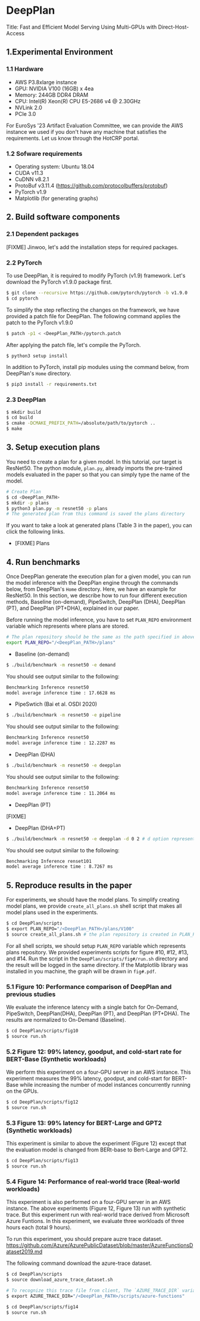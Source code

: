 # DeepPlan

Title: Fast and Efficient Model Serving Using Multi-GPUs with Direct-Host-Access

## 1.Experimental Environment
### 1.1 Hardware
* AWS P3.8xlarge instance
* GPU: NVIDIA V100 (16GB) x 4ea
* Memory: 244GB DDR4 DRAM
* CPU: Intel(R) Xeon(R) CPU E5-2686 v4 @ 2.30GHz
* NVLink 2.0
* PCIe 3.0

For EuroSys '23 Artifact Evaluation Committee, we can provide the AWS instance we used if you don't have any machine that satisfies the requirements. Let us know through the HotCRP portal.

### 1.2 Sofware requirements
* Operating system: Ubuntu 18.04
* CUDA v11.3
* CuDNN v8.2.1
* ProtoBuf v3.11.4 (https://github.com/protocolbuffers/protobuf)
* PyTorch v1.9
* Matplotlib (for generating graphs)

## 2. Build software components

### 2.1 Dependent packages
[FIXME] Jinwoo, let's add the installation steps for required packages.

### 2.2 PyTorch
To use DeepPlan, it is required to modify PyTorch (v1.9) framework. Let's download the PyTorch v1.9.0 package first.

```bash
$ git clone --recursive https://github.com/pytorch/pytorch -b v1.9.0
$ cd pytorch
```

To simplify the step reflecting the changes on the framework, we have provided a patch file for DeepPlan.
The following command applies the patch to the PyTorch v1.9.0
```bash
$ patch -p1 < <DeepPlan_PATH>/pytorch.patch
```

After applying the patch file, let's compile the PyTorch.

```bash
$ python3 setup install
```

In addition to PyTorch, install pip modules using the command below, from DeepPlan's `Home` directory.
```bash
$ pip3 install -r requirements.txt
```

### 2.3 DeepPlan

```bash
$ mkdir build
$ cd build
$ cmake -DCMAKE_PREFIX_PATH=/absolute/path/to/pytorch ..
$ make
```

## 3. Setup execution plans

You need to create a plan for a given model. In this tutorial, our target is ResNet50.
The python module, `plan.py`,  already imports the pre-trained models evaluated in the paper so that you can simply type the name of the model.
```bash
# Create Plan
$ cd <DeepPlan_PATH>
$ mkdir -p plans
$ python3 plan.py -m resnet50 -p plans
# The generated plan from this command is saved the plans directory
```

If you want to take a look at generated plans (Table 3 in the paper), you can click the following links.

* [FIXME] Plans


## 4. Run benchmarks
Once DeepPlan generate the execution plan for a given model, you can run the model inference with the DeepPlan engine through the commands below, from DeepPlan's `Home` directory.
Here, we have an example for ResNet50. In this section, we describe how to run four different execution methods,
Baseline (on-demand), PipeSwitch, DeepPlan (DHA), DeepPlan (PT), and DeepPlan (PT+DHA), explained in our paper.

Before running the model inference, you have to set `PLAN_REPO` environment variable which represents where plans are stored.

```bash
# The plan repository should be the same as the path specified in above creating a plan
export PLAN_REPO="/<DeepPlan_PATH>/plans"
```

 * Baseline (on-demand)

```bash
$ ./build/benchmark -m resnet50 -e demand
```
You should see output similar to the following:
```bash
Benchmarking Inference resnet50
model average inference time : 17.6628 ms
```

* PipeSwtich (Bai et al. OSDI 2020)

```bash
$ ./build/benchmark -m resnet50 -e pipeline
```

You should see output similar to the following:
```bash
Benchmarking Inference resnet50
model average inference time : 12.2287 ms
```

* DeepPlan (DHA)

```bash
$ ./build/benchmark -m resnet50 -e deepplan
```
You should see output similar to the following:
```bash
Benchmarking Inference renset50
model average inference time : 11.2064 ms
```

* DeepPlan (PT)

[FIXME]

* DeepPlan (DHA+PT)

```bash
$ ./build/benchmark -m resnet50 -e deepplan -d 0 2 # d option represents the devices to be used for load.
```
You should see output similar to the following:
```bash
Benchmarking Inference renset101
model average inference time : 8.7267 ms
```

## 5. Reproduce results in the paper
For experiments, we should have the model plans. To simplify creating model plans,
we provide `create_all_plans.sh` shell script that makes all model plans used in the experiments.

```bash
$ cd DeepPlan/scripts
$ export PLAN_REPO="/<DeepPlan_PATH>/plans/V100"
$ source create_all_plans.sh # the plan repository is created in PLAN_REPO path.
```
For all shell scripts, we should setup `PLAN_REPO` variable which represents plans repository.
We provided experiments scripts for figure #10, #12, #13, and #14.
Run the script in the `DeepPlan/scripts/fig#/run.sh` directory and the result will be logged in
the same directory. If the Matplotlib library was installed in you machine,
the graph will be drawn in `fig#.pdf`.

### 5.1 Figure 10: Performance comparison of DeepPlan and previous studies
We evaluate the inference latency with a single batch for On-Demand, PipeSwitch, DeepPlan(DHA),
DeepPlan (PT), and DeepPlan (PT+DHA). The results are normalized to On-Demand (Baseline).

```bash
$ cd DeepPlan/scripts/fig10
$ source run.sh
```

### 5.2 Figure 12: 99% latency, goodput, and cold-start rate for BERT-Base (Synthetic workloads)
We perform this experiment on a four-GPU server in an AWS instance.
This experiment measures the 99% latency, goodput, and cold-start for BERT-Base
while increasing the number of model instances concurrently running on the GPUs.

```bash
$ cd DeepPlan/scripts/fig12
$ source run.sh
```

### 5.3 Figure 13: 99% latency for BERT-Large and GPT2 (Synthetic workloads)
This experiment is similar to above the experiment (Figure 12) except that
the evaluation model is changed from BERt-base to Bert-Large and GPT2.
```bash
$ cd DeepPlan/scripts/fig13
$ source run.sh
```

### 5.4 Figure 14: Performance of real-world trace (Real-world workloads)
This experiment is also performed on a four-GPU server in an AWS instance.
The above experiments (Figure 12, Figure 13) run with synthetic trace. But
this experiment run with real-world trace derived from Microsoft Azure Funtions.
In this experiment, we evaluate three workloads of three hours each (total 9 hours).

To run this experiment, you should prepare auzre trace dataset.
https://github.com/Azure/AzurePublicDataset/blob/master/AzureFunctionsDataset2019.md

The following command download the azure-trace dataset.
```bash
$ cd DeepPlan/scripts
$ source download_azure_trace_dataset.sh

# To recognize this trace file from client, The `AZURE_TRACE_DIR` variable should be set
$ export AZURE_TRACE_DIR="/<DeepPlan_PATH>/scripts/azure-functions"
```

```bash
$ cd DeepPlan/scripts/fig14
$ source run.sh
```
